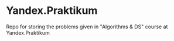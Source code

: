 # Yandex.Praktikum
Repo for storing the problems given in "Algorithms &amp; DS" course at Yandex.Praktikum 
